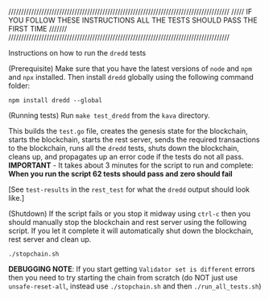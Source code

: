///////////////////////////////////////////////////////////////////////////////////////
///// IF YOU FOLLOW THESE INSTRUCTIONS ALL THE TESTS SHOULD PASS THE FIRST TIME ///////
///////////////////////////////////////////////////////////////////////////////////////

Instructions on how to run the `dredd` tests

(Prerequisite) Make sure that you have the latest versions of `node` and `npm` and `npx` installed. Then install `dredd` globally using the following command folder:

`npm install dredd --global`

(Running tests) Run `make test_dredd` from the `kava` directory.

This builds the `test.go` file, creates the genesis state for the blockchain, starts the blockchain, starts the rest  server, sends the required transactions to the blockchain, runs all the `dredd` tests, shuts
down the blockchain, cleans up, and propagates up an error code if the tests do not all pass.
**IMPORTANT** - It takes about 3 minutes for the script to run and complete:
**When you run the script 62 tests should pass and zero should fail** 

[See `test-results` in the `rest_test` for what the `dredd` output should look like.]

(Shutdown) If the script fails or you stop it midway using `ctrl-c` then you should manually stop the blockchain and rest server using the following script. If you let it complete
it will automatically shut down the blockchain, rest server and clean up.

`./stopchain.sh`

**DEBUGGING NOTE**: If you start getting `Validator set is different` errors then you need to try starting the chain from scratch (do NOT just use `unsafe-reset-all`, instead use `./stopchain.sh` and then `./run_all_tests.sh`)


